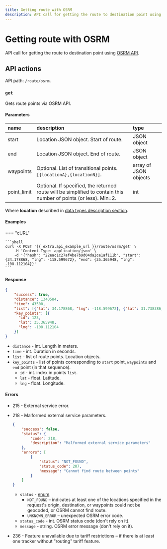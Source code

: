 ```yaml
---
title: Getting route with OSRM
description: API call for getting the route to destination point using OSRM API.
---
```


# Getting route with OSRM

API call for getting the route to destination point using [OSRM API](https://github.com/Project-OSRM/osrm-backend/wiki/Server-api#requesting-routes).


## API actions

API path: `/route/osrm`.

### `get`

Gets route points via OSRM API.

#### Parameters

| name        | description                                                                                                      | type                  |
|:------------|:-----------------------------------------------------------------------------------------------------------------|:----------------------|
| start       | Location JSON object. Start of route.                                                                            | JSON object           |
| end         | Location JSON object. End of route.                                                                              | JSON object           |
| waypoints   | Optional. List of transitional points. `[{locationA},{locationN}]`.                                              | array of JSON objects |
| point_limit | Optional. If specified, the returned route will be simplified to contain this number of points (or less). Min=2. | int                   |

Where **location** described in [data types description section](../../../getting-started.md#data-types).

#### Examples

=== "cURL"

    ```shell
    curl -X POST '{{ extra.api_example_url }}/route/osrm/get' \
        -H 'Content-Type: application/json' \
        -d '{"hash": "22eac1c27af4be7b9d04da2ce1af111b", "start": {34.178868, "lng": -118.599672}, "end": {35.365948, "lng": -108.112104}}'
    ```

#### Response

```json
{
    "success": true,
    "distance": 1340584,
    "time": 43500,
    "list": [{"lat": 34.178868, "lng": -118.599672}, {"lat": 31.738386, "lng": -106.453854}],
    "key_points": [{
      "id": 123,
      "lat": 35.365948,
      "lng": -108.112104
    }] 
}
```

* `distance` - int. Length in meters.
* `time` - int. Duration in seconds.
* `list` - list of route points. Location objects.
* `key_points` - list of points corresponding to `start` point, `waypoints` and `end` point (in that sequence).
    * `id` - int. index in points `list`.
    * `lat` - float. Latitude.
    * `lng` - float. Longitude.

#### Errors

* 215 - External service error.
* 218 - Malformed external service parameters.
  
    ```json
    {
        "success": false,
        "status": {
            "code": 218,
            "description": "Malformed external service parameters"
        },
        "errors": [
            {
                "status": "NOT_FOUND",
                "status_code": 207,
                "message": "Cannot find route between points"
            }
        ]
    }
    ```
  
    * `status` - [enum](../../../getting-started.md#data-types).
        * `NOT_FOUND` – indicates at least one of the locations specified in the request's origin, destination, or 
        waypoints could not be geocoded, or OSRM cannot find route.
        * `UNKNOWN_ERROR` – unexpected OSRM error code.
    * `status_code` - int. OSRM status code (don't rely on it).
    * `message` - string. OSRM error message (don't rely on it).
    
* 236 - Feature unavailable due to tariff restrictions – if there is at least one tracker without "routing" tariff 
feature.
